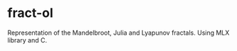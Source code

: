 # fract-ol
Representation of the Mandelbroot, Julia and Lyapunov fractals. Using MLX library and C.
